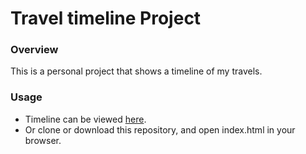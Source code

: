 Travel timeline Project
=========================================
### **Overview**
This is a personal project that shows a timeline of my travels.

### **Usage**
- Timeline can be viewed [here](https://wioletag.github.io/timeline-travel/).
- Or clone or download this repository, and open index.html in your browser.
